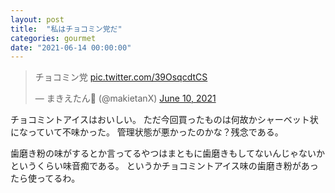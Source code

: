 ```yaml
---
layout: post
title:  "私はチョコミン党だ"
categories: gourmet
date: "2021-06-14 00:00:00"
---
```


<blockquote class="twitter-tweet tw-align-center"><p lang="ja" dir="ltr">チョコミン党 <a href="https://t.co/39OsqcdtCS">pic.twitter.com/39OsqcdtCS</a></p>&mdash; まきえたん🥦 (@makietanX) <a href="https://twitter.com/makietanX/status/1402828722588188677?ref_src=twsrc%5Etfw">June 10, 2021</a></blockquote> <script async src="https://platform.twitter.com/widgets.js" charset="utf-8"></script>

チョコミントアイスはおいしい。
ただ今回買ったものは何故かシャーベット状になっていて不味かった。
管理状態が悪かったのかな？残念である。

歯磨き粉の味がするとか言ってるやつはまともに歯磨きもしてないんじゃないかというくらい味音痴である。
というかチョコミントアイス味の歯磨き粉があったら使ってるわ。
